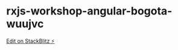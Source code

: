 # rxjs-workshop-angular-bogota-wuujvc

[Edit on StackBlitz ⚡️](https://stackblitz.com/edit/rxjs-workshop-angular-bogota-wuujvc)
